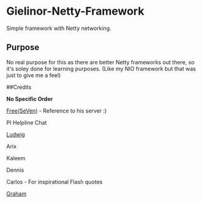 # Gielinor-Netty-Framework

Simple framework with Netty networking.

## Purpose

No real purpose for this as there are better Netty frameworks out there, so it's soley done for learning purposes. 
(Like my NIO framework but that was just to give me a feel)

##Credits

**No Specific Order**

[Free(SeVen)](https://www.rune-server.org/members/free/) - Reference to his server :)

PI Helpline Chat

[Ludwig](https://github.com/Exipe/evito-2)

Arix

Kaleem

Dennis

Carlos - For inspirational Flash quotes

[Graham](https://www.rune-server.org/members/graham/) 

